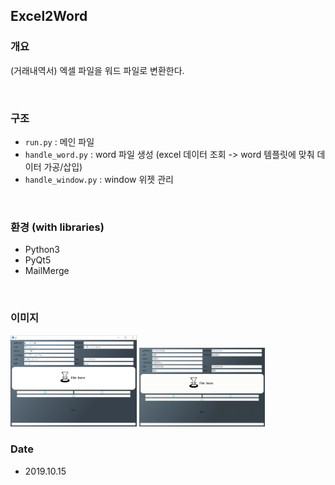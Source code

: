 ## Excel2Word

### 개요
(거래내역서) 엑셀 파일을 워드 파일로 변환한다.

<br>

### 구조
- `run.py` : 메인 파일
- `handle_word.py` : word 파일 생성 (excel 데이터 조회 -> word 템플릿에 맞춰 데이터 가공/삽입)
- `handle_window.py` : window 위젯 관리

<br>

### 환경 (with libraries)
- Python3
- PyQt5
- MailMerge

<br>

### 이미지

<img src="./image/example01.png" width="40%" height="40%">

<img src="./image/example02.gif" width="40%" height="40%">


<br>

### Date
- 2019.10.15

<br><br>
